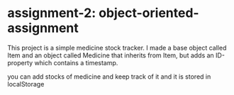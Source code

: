 # assignment-2: object-oriented-assignment
This project is a simple medicine stock tracker. 
I made a base object called Item and an object called Medicine that inherits from Item, but adds an ID-property which contains a timestamp. 

you can add stocks of medicine and keep track of it and it is stored in localStorage
